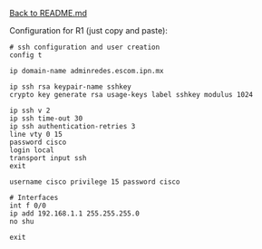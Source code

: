 [Back to README.md](./../../README.md)

Configuration for R1 (just copy and paste):
```
# ssh configuration and user creation
config t

ip domain-name adminredes.escom.ipn.mx

ip ssh rsa keypair-name sshkey
crypto key generate rsa usage-keys label sshkey modulus 1024

ip ssh v 2
ip ssh time-out 30
ip ssh authentication-retries 3
line vty 0 15
password cisco
login local
transport input ssh
exit

username cisco privilege 15 password cisco

# Interfaces
int f 0/0
ip add 192.168.1.1 255.255.255.0
no shu

exit

```
